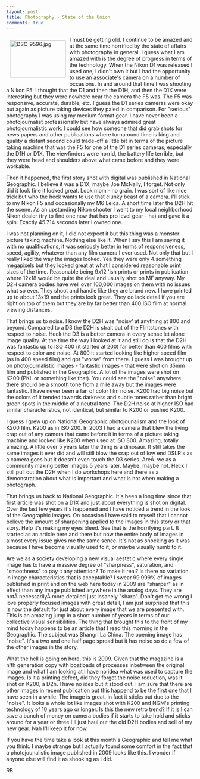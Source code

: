 ```yaml
---
layout: post
title: Photography - State of the Union
comments: true
---
```

<a rel="lightbox" href="/wp-content/uploads/2009/04/DSC_9596.jpg"><img title="DSC_9596.jpg" src="/wp-content/uploads/2009/04/.thumbs/.DSC_9596.jpg" border="0" alt="DSC_9596.jpg" hspace="10" vspace="10" width="150" height="101" align="left" /></a>I must be getting old. I continue to be amazed and at the same time horrified by the state of affairs with photography in general. I guess what I am amazed with is the degree of progress in terms of the technology. When the Nikon D1 was released I used one, I didn't own it but I had the opportunity to use an associate's camera on a number of occasions. In and around that time I was shooting a Nikon F5. <!--more-->I thought that the D1 and then the D1H, and then the D1X were interesting but they were nowhere near the camera the F5 was. The F5 was responsive, accurate, durable, etc. I guess the D1 series cameras were okay but again as picture taking devices they paled in comparison. For "serious" photography I was using my medium format gear. I have never been a photojournalist professionally but have always admired great photojournalistic work. I could see how someone that did grab shots for news papers and other publications where turnaround time is king and quality a distant second could trade-off a little bit in terms of the picture taking machine that was the F5 for one of the D1 series cameras, especially the D1H or D1X. The viewfinders were horrid, the battery life terrible, but they were head and shoulders above what came before and they were workable.

Then it happened, the first story shot with digital was published in National Geographic. I believe it was a D1X, maybe Joe McNally, I forget. Not only did it look fine it looked great. Look mom - no grain. I was sort of like nice trick but who the heck wants to use that clunky beast of a camera. I'll stick to my Nikon F5 and occasionally my M6 Leica. A short time later the D2H hit the scene. As an upstanding Nikon shooter I went to my local neighborhood Nikon dealer (try to find one now that has pro level gear - ha) and gave it a spin. Exactly 45.714 seconds later I owned one.

I was not planning on it, I did not expect it but this thing was a monster picture taking machine. Nothing else like it. When I say this I am saying it with no qualifications, it was seriously better in terms of responsiveness, speed, agility, whatever than any film camera I ever used. Not only that but I really liked the way the images looked. Yea they were only 4.something megapixels but they looked great at what I considered reasonable print sizes of the time. Reasonable being 9x12 'ish prints or prints in publication where 12x18 would be quite the deal and usually shot on MF anyway. My D2H camera bodies have well over 100,000 images on them with no issues what so ever. They shoot and handle like they are brand new. I have printed up to about 13x19 and the prints look great. They do lack detail if you are right on top of them but they are by far better than 400 ISO film at normal viewing distances.

That brings us to noise. I know the D2H was "noisy' at anything at 800 and beyond. Compared to a D3 the D2H is strait out of the Flintstones with respect to noise. Heck the D3 is a better camera in every sense let alone image quality. At the time the way I looked at it and still do is that the D2H was fantastic up to ISO 400 (it started at 200) far better than 400 films with respect to color and noise. At 800 it started looking like higher speed film (as in 400 speed film) and got "worse" from there. I guess I was brought up on photojournalistic images - fantastic images - that were shot on 35mm film and published in the Geographic. A lot of the images were shot on K200 (PKL or something like that). You could see the "noise" anywhere there should be a smooth tone from a mile away but the images were fantastic. I have never been a fan of color film noise. K200 had big noise but the colors of it tended towards darkness and subtle tones rather than bright green spots in the middle of a neutral tone. The D2H noise at higher ISO had similar characteristics, not identical, but similar to K200 or pushed K200.

I guess I grew up on National Geographic photojounalism and the look of K200 film. K200 as in ISO 200. In 2003 I had a camera that blew the living crap out of any camera that came before it in terms of a picture taking machine and looked like K200 when used at ISO 800. Amazing, totally amazing. A little over 5 years later the thing is a dinosaur. It still takes the same images it ever did and will still blow the crap out of low end DSLR's as a camera goes but it doesn't even touch the D3 series. AreÂ  we as a community making better images 5 years later. Maybe, maybe not. Heck I still pull out the D2H when I do workshops here and there as a demonstration about what is important and what is not when making a photograph.

That brings us back to National Geographic. It's been a long time since that first article was shot on a D1X and just about everything is shot on digital. Over the last few years it's happened and I have noticed a trend in the look of the Geographic images. On occasion I have said to myself that I cannot believe the amount of sharpening applied to the images in this story or that story. Help it's making my eyes bleed. See that is the horrifying part. It started as an article here and there but now the entire body of images in almost every issue gives me the same sence. It's not as shocking as it was because I have become visually used to it, or maybe visually numb to it.

Are we as a society developing a new visual aestetic where every single image has to have a massive degree of "sharpness", saturation, and "smoothness" to pay it any attention? To make it real? Is there no variation in image characteristics that is acceptable? I swear 99.999% of images published in print and on the web here today in 2009 are "sharper" as in effect than any image published anywhere in the analog days. They are notÂ necessarilyÂ more detailed just insanely "sharp". Don't get me wrong I love properly focused images with great detail, I am just surprised that this is now the default for just about every image that we are presented with. This is an amazing jump in a short number of years in terms of our collective visual sensibilities. The thing that brought this to the front of my mind today happens to be an article that I read this morning in the Geographic. The subject was Shangri La China. The opening image has "noise". It's a two and one half page spread but it has noise so do a few of the other images in the story.

What the hell is going on here, this is 2009. Given that the magazine is a n'th generation copy with boatloads of processes inbetween the original image and what I am looking at I have no idea what was used to capture the images. Is it a printing defect, did they forget the noise reduction, was it shot on K200, a D2h. I have no idea but it stood out. I am sure that there are other images in recent publication but this happend to be the first one that I have seen in a while. The image is great, in fact it sticks out due to the "noise". It looks a whole lot like images shot with K200 and NGM's printing technology of 10 years ago or longer. Is this the new retro trend? If it is I can save a bunch of money on camera bodies if it starts to take hold and sticks around for a year or three.I'll just haul out the old D2H bodies and sell of my new gear. Nah I'll keep it for now.

If you have the time take a look at this month's Geographic and tell me what you think. I maybe strange but I actually found some comfort in the fact that a photojounalistic image published in 2009 looks like this. I wonder if anyone else will find it as shooking as I did.

RB